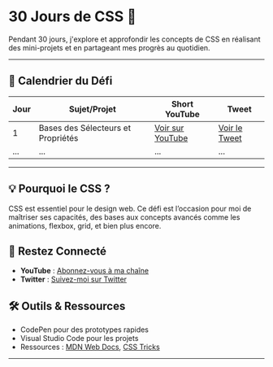 # 30 Jours de CSS 🚀 
Pendant 30 jours, j'explore et approfondir les concepts de CSS en réalisant des mini-projets et en partageant mes progrès au quotidien.  

---
## 📅 Calendrier du Défi 
| Jour | Sujet/Projet | Short YouTube | Tweet |  
|------|--------------|---------------|-------| 
| 1    | Bases des Sélecteurs et Propriétés | [Voir sur YouTube](#) | [Voir le Tweet](#) |  
| ...  | ...          | ...           | ...   |   
---
## 💡 Pourquoi le CSS ?  
CSS est essentiel pour le design web. Ce défi est l’occasion pour moi de maîtriser ses capacités, des bases aux concepts avancés comme les animations, flexbox, grid, et bien plus encore.  

## 📢 Restez Connecté  
- **YouTube** : [Abonnez-vous à ma chaîne](https://www.youtube.com/@licode30)  
- **Twitter** : [Suivez-moi sur Twitter](https://x.com/dereal_ismael)  

## 🛠️ Outils & Ressources   
- CodePen pour des prototypes rapides  
- Visual Studio Code pour les projets  
- Ressources : [MDN Web Docs](https://developer.mozilla.org/fr/), [CSS Tricks](https://css-tricks.com/)  

---
